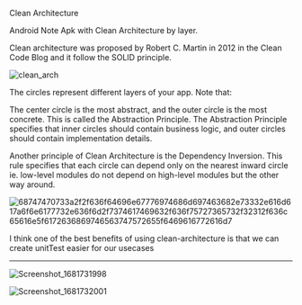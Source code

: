 Clean Architecture

Android Note Apk with Clean Architecture by layer.

Clean architecture was proposed by Robert C. Martin in 2012 in the Clean Code Blog and it follow the SOLID principle.

![clean_arch](https://user-images.githubusercontent.com/46685643/231424519-a71193c8-87a3-4dcb-9768-8855883f1028.jpeg)

The circles represent different layers of your app. Note that:

The center circle is the most abstract, and the outer circle is the most concrete. This is called the Abstraction Principle. The Abstraction Principle specifies that inner circles should contain business logic, and outer circles should contain implementation details.

Another principle of Clean Architecture is the Dependency Inversion. This rule specifies that each circle can depend only on the nearest inward circle ie. low-level modules do not depend on high-level modules but the other way around.

![68747470733a2f2f636f64696e67776974686d697463682e73332e616d617a6f6e6177732e636f6d2f7374617469632f636f75727365732f32312f636c65616e5f6172636869746563747572655f6469616772616d7](https://user-images.githubusercontent.com/46685643/231425227-d1f8726f-7ce5-4622-b0ad-342256c83f01.png)

I think one of the best benefits of using clean-architecture is that we can create unitTest easier for our usecases

---------------------------------------------------------------------------------------------------------------------------------

![Screenshot_1681731998](https://user-images.githubusercontent.com/46685643/232488409-d90cab74-4131-473a-8fec-577dc7f9522e.png)


![Screenshot_1681732001](https://user-images.githubusercontent.com/46685643/232488413-9825f24e-67df-4bb4-bb99-ea6acb6045c9.png)






